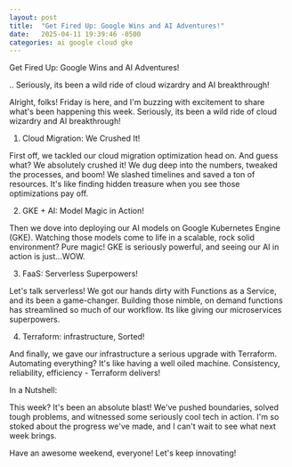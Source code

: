 ```yaml
---
layout: post
title:  "Get Fired Up: Google Wins and AI Adventures!"
date:   2025-04-11 19:39:46 -0500
categories: ai google cloud gke
---
```


 Get Fired Up: Google Wins and AI Adventures!

.. Seriously, its been a wild ride of cloud wizardry and AI breakthrough!

Alright, folks! Friday is here, and I'm buzzing with excitement to share what's been happening this week. Seriously, its been a wild ride of cloud wizardry and AI breakthrough!

1. Cloud Migration: We Crushed It!

First off, we tackled our cloud migration optimization head on. And guess what? We absolutely crushed it! We dug deep into the numbers, tweaked the processes, and boom! We slashed timelines and saved a ton of resources. It's like finding hidden treasure when you see those optimizations pay off.

2. GKE + AI: Model Magic in Action!

Then we dove into deploying our AI models on Google Kubernetes Engine (GKE). Watching those models come to life in a scalable, rock solid environment? Pure magic! GKE is seriously powerful, and seeing our AI in action is just...WOW.

3. FaaS: Serverless Superpowers!

Let's talk serverless! We got our hands dirty with Functions as a Service, and its been a game-changer. Building those nimble, on demand functions has streamlined so much of our workflow. Its like giving our microservices superpowers.

4. Terraform: infrastructure, Sorted!

And finally, we gave our infrastructure a serious upgrade with Terraform. Automating everything? It's like having a well oiled machine. Consistency, reliability, efficiency - Terraform delivers!

In a Nutshell:

This week? It's been an absolute blast! We've pushed boundaries, solved tough problems, and witnessed some seriously cool tech in action. I'm so stoked about the progress we've made, and I can't wait to see what next week brings.

Have an awesome weekend, everyone! Let's keep innovating!
